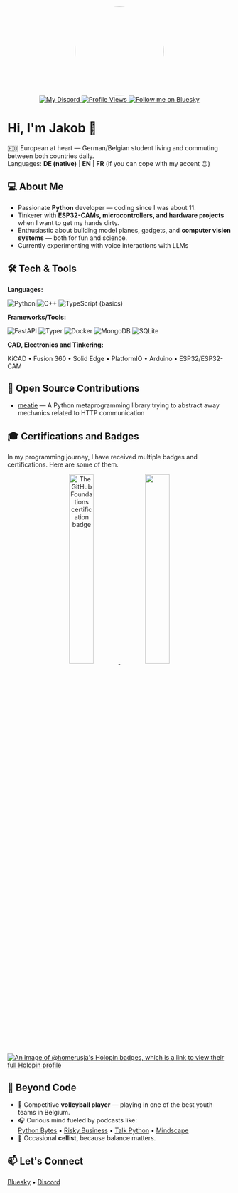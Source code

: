 <div id="header" align="center">
    <img src="https://avatars.githubusercontent.com/u/144052737?v=4" width="200" style="border-radius: 50%;" />
</div>

<div id="badges" align="center">
    <a href="https://discord.com/users/1086514620921040906">
        <img src="https://dcbadge.limes.pink/api/shield/1086514620921040906?style=flat" alt="My Discord"/>
    </a>
    <a href="https://github.com/HomerusJa/">
        <img src="https://komarev.com/ghpvc/?username=HomerusJa&style=flat&color=blue" alt="Profile Views"/>
    </a>
    <a href="https://bsky.app/profile/homerusja.bsky.social">
        <img src="https://img.shields.io/badge/Bluesky-0285FF?logo=bluesky&logoColor=fff&label=Follow%20me%20on&color=0285FF" alt="Follow me on Bluesky"/>
    </a>
</div>

# Hi, I'm Jakob 👋

🇪🇺 European at heart — German/Belgian student living and commuting between both countries daily.  
Languages: **DE (native)** | **EN** | **FR** (if you can cope with my accent 😉)

## 💻 About Me

- Passionate **Python** developer — coding since I was about 11.
- Tinkerer with **ESP32-CAMs, microcontrollers, and hardware projects** when I want to get my hands dirty.
- Enthusiastic about building model planes, gadgets, and **computer vision systems** — both for fun and science.
- Currently experimenting with voice interactions with LLMs

## 🛠️ Tech & Tools

**Languages:**  

![Python](https://img.shields.io/badge/Python-3776AB?logo=python&logoColor=white) 
![C++](https://img.shields.io/badge/C++-00599C?logo=c%2B%2B&logoColor=white) 
![TypeScript (basics)](https://img.shields.io/badge/TypeScript-%28basics%29-3178C6?logo=typescript&logoColor=fff)

**Frameworks/Tools:**  

![FastAPI](https://img.shields.io/badge/FastAPI-009485.svg?logo=fastapi&logoColor=white)
![Typer](https://img.shields.io/badge/Typer-111111.svg?logo=typer&logoColor=white)
![Docker](https://img.shields.io/badge/Docker-2496ED?logo=docker&logoColor=fff)
![MongoDB](https://img.shields.io/badge/MongoDB-%234ea94b.svg?logo=mongodb&logoColor=white)
![SQLite](https://img.shields.io/badge/SQLite-%2307405e.svg?logo=sqlite&logoColor=white)

**CAD, Electronics and Tinkering:**

KiCAD • Fusion 360 • Solid Edge • PlatformIO • Arduino • ESP32/ESP32-CAM

## 🚀 Open Source Contributions

- [meatie](https://github.com/pmateusz/meatie) — A Python metaprogramming library trying to abstract away mechanics related to HTTP communication

## 🎓 Certifications and Badges

In my programming journey, I have received multiple badges and certifications. Here are some of them.

<div align="center">
  <a href="https://www.credly.com/badges/d176089d-f465-4504-a600-ca1552c4dc1d/public_url">
    <img src="https://images.credly.com/images/024d0122-724d-4c5a-bd83-cfe3c4b7a073/image.png" alt="The GitHub Foundations certification badge" width="33%"/>
  </a>
  <a href="https://www.credly.com/badges/a2db874a-2568-4b0b-ba5b-14a723bfc197/public_url">
    <img src="https://images.credly.com/images/234edfc5-0177-46e7-a61a-071f060af2f6/blob" width="33%">
  </a>
</div>

[![An image of @homerusja's Holopin badges, which is a link to view their full Holopin profile](https://holopin.me/homerusja)](https://holopin.io/@homerusja)

## 🎯 Beyond Code

- 🏐 Competitive **volleyball player** — playing in one of the best youth teams in Belgium.
- 🎧 Curious mind fueled by podcasts like:  
  [Python Bytes](https://pythonbytes.fm) • [Risky Business](https://risky.biz) • [Talk Python](https://talkpython.fm) • [Mindscape](https://preposterousuniverse.com)
- 🎻 Occasional **cellist**, because balance matters.

## 📫 Let's Connect

<a href="https://bsky.app/profile/homerusja.bsky.social">Bluesky</a> • <a href="https://discord.com/users/1086514620921040906">Discord</a>
